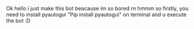 Ok hello i just make this bot beacause im so bored rn
hmmm so firstly, you need to install pyautogui
"Pip install pyautogui" on terminal
and u execute the bot :D
